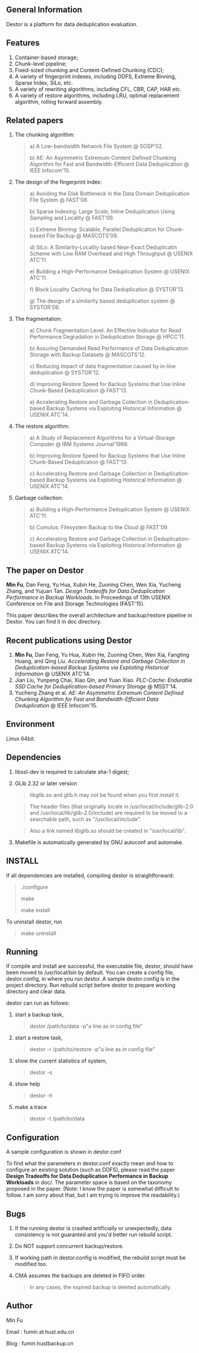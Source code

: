 General Information
-------------------
Destor is a platform for data deduplication evaluation.

Features
--------
1. Container-based storage;
2. Chunk-level pipeline;
3. Fixed-sized chunking and Content-Defined Chunking (CDC);
4. A variety of fingerprint indexes, including DDFS, Extreme Binning, Sparse Index, SiLo, etc.
5. A variety of rewriting algorithms, including CFL, CBR, CAP, HAR etc.
6. A variety of restore algorithms, including LRU, optimal replacement algorithm, rolling forward assembly.

Related papers
--------------
1. The chunking algorithm:
    > a) A Low-bandwidth Network File System @ SOSP'02. 
    >
    > b) AE: An Asymmetric Extremum Content Defined Chunking Algorithm for Fast and Bandwidth-Efficient Data Deduplication @ IEEE Infocom'15.

2. The design of the fingerprint index:
    > a) Avoiding the Disk Bottleneck in the Data Domain Deduplication File System @ FAST'08.
    >
    > b) Sparse Indexing: Large Scale, Inline Deduplication Using Sampling and Locality @ FAST'09.
    >
    > c) Extreme Binning: Scalable, Parallel Deduplication for Chunk-based File Backup @ MASCOTS'09.
    >
    > d) SiLo: A Similarity-Locality based Near-Exact Deduplicatin Scheme with Low RAM Overhead and High Throughput @ USENIX ATC'11.
    >
    > e) Building a High-Performance Deduplication System @ USENIX ATC'11.
    >
    > f) Block Locality Caching for Data Deduplication @ SYSTOR'13.
    >
    > g) The design of a similarity based deduplication system @ SYSTOR'09.

3. The fragmentation:
    > a) Chunk Fragmentation Level: An Effective Indicator for Read Performance Degradation in Deduplication Storage @ HPCC'11.
    >
    > b) Assuring Demanded Read Performance of Data Deduplication Storage with Backup Datasets @ MASCOTS'12. 
    >
    > c) Reducing impact of data fragmentation caused by in-line deduplication @ SYSTOR'12.
    >
    > d) Improving Restore Speed for Backup Systems that Use Inline Chunk-Based Deduplication @ FAST'13.
    >
    > e) Accelerating Restore and Garbage Collection in Deduplication-based Backup Systems via Exploiting Historical Information @ USENIX ATC'14.

4. The restore algorithm:
    > a) A Study of Replacement Algorithms for a Virtual-Storage Computer @ IBM Systems Journal'1966.
    >
    > b) Improving Restore Speed for Backup Systems that Use Inline Chunk-Based Deduplication @ FAST'13.
    >
    > c) Accelerating Restore and Garbage Collection in Deduplication-based Backup Systems via Exploiting Historical Information @ USENIX ATC'14.

5. Garbage collection:
    > a) Building a High-Performance Deduplication System @ USENIX ATC'11.
    >
    > b) Cumulus: Filesystem Backup to the Cloud @ FAST'09.
    >
    > c) Accelerating Restore and Garbage Collection in Deduplication-based Backup Systems via Exploiting Historical Information @ USENIX ATC'14.

The paper on Destor
----------------------
**Min Fu**, Dan Feng, Yu Hua, Xubin He, Zuoning Chen, Wen Xia, Yucheng Zhang, and Yujuan Tan. 
*Design Tradeoffs for Data Deduplication Performance in Backup Workloads.* 
In Proceedings of 13th USENIX Conference on File and Storage Technologies (FAST'15).

This paper describes the overall architecture and backup/restore pipeline in Destor.
You can find it in doc directory.

Recent publications using Destor
-----------------------------
1. **Min Fu**, Dan Feng, Yu Hua, Xubin He, Zuoning Chen, Wen Xia, Fangting Huang, and Qing Liu. *Accelerating Restore and Garbage Collection in Deduplication-based Backup Systems via Exploiting Historical Information* @ USENIX ATC'14.
2. Jian Liu, Yunpeng Chai, Xiao Qin, and Yuan Xiao. *PLC-Cache: Endurable SSD Cache for Deduplication-based Primary Storage* @ MSST'14.
3. Yucheng Zhang et al. *AE: An Asymmetric Extremum Content Defined Chunking Algorithm for Fast and Bandwidth-Efficient Data Deduplication* @ IEEE Infocom'15.

Environment
-----------
Linux 64bit.

Dependencies
------------
1. libssl-dev is required to calculate sha-1 digest;
2. GLib 2.32 or later version 

   > libglib.so and glib.h may not be found when you first install it.

   > The header files (that originally locate in /usr/local/include/glib-2.0 and /usr/local/lib/glib-2.0/include) are required to be moved to a searchable path, such as "/usr/local/include". 

   > Also a link named libglib.so should be created in "/usr/local/lib".

3. Makefile is automatically generated by GNU autoconf and automake.

INSTALL
-------
If all dependencies are installed,
compiling destor is straightforward:

>./configure
>
>make
>
>make install

To uninstall destor, run

>make uninstall

Running
-------
If compile and install are successful, the executable file, destor, should have been moved to /usr/local/bin by default.
You can create a config file, destor.config, in where you run destor.
A sample destor.config is in the project directory.
Run rebuild script before destor to prepare working directory and clear data.

destor can run as follows:

1. start a backup task,
   > destor /path/to/data -p"a line as in config file"

2. start a restore task,
   > destor -r<jobid> /path/to/restore -p"a line as in config file"

3. show the current statistics of system,
   > destor -s

4. show help
   > destor -h

5. make a trace
   > destor -t /path/to/data

Configuration
-------------
A sample configuration is shown in destor.conf

To find what the parameters in destor.conf exactly mean and how to configure an existing solution (such as DDFS), please read the paper **Design Tradeoffs for Data Deduplication Performance in Backup Workloads** in doc/.
The parameter space is based on the taxonomy proposed in the paper.
(Note: I know the paper is somewhat difficult to follow. I am sorry about that, but I am trying to improve the readability.)

Bugs
----
1. If the running destor is crashed artificially or unexpectedly, data consistency is not guaranted and you'd better run rebuild script.

2. Do NOT support concurrent backup/restore.

3. If working path in destor.config is modified, the rebuild script must be modified too.

4. CMA assumes the backups are deleted in FIFO order.
    > In any cases, the expired backup is deleted automatically.

Author
------
Min Fu

Email : fumin at hust.edu.cn

Blog : fumin.hustbackup.cn
